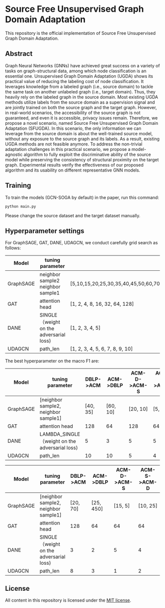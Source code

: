 # Source Free Unsupervised Graph Domain Adaptation

This repository is the official implementation of Source Free Unsupervised Graph Domain Adaptation. 

## Abstract

Graph Neural Networks (GNNs) have achieved great success on a variety of tasks on graph-structural data, among which node classification is an essential one. Unsupervised Graph Domain Adaptation (UGDA) shows its practical value of reducing the labeling cost of node classification.  It leverages knowledge from a labeled graph (i.e., source domain) to tackle the same task on another unlabeled graph (i.e., target domain). Thus, they heavily rely on the labeled graph in the source domain.  Most existing UGDA methods utilize labels from the source domain as a supervision signal and are jointly trained on both the source graph and the target graph. However, in real-world scenarios, the accessibility of the source graph is not guaranteed, and even it is accessible, privacy issues remain. Therefore, we propose a novel scenario, named Source Free Unsupervised Graph Domain Adaptation  (SFUGDA). In this scenario, the only information we can leverage from the source domain is about the well-trained source model, without any exposure to the source graph and its labels. As a result, existing UGDA methods are not feasible anymore. To address the non-trivial adaptation challenges in this practical scenario, we propose a model-agnostic algorithm to fully exploit the discriminative ability of the source model while preserving the consistency  of structural proximity on the target graph. Experimental results verify the effectiveness of our proposed algorithm and its usability on different representative GNN models.

## Training

To train the models (GCN-SOGA by default) in the paper, run this command:

```
python main.py
```

Please change the source dataset and the target dataset manually.

## Hyperparameter settings

For GraphSAGE, GAT, DANE, UDAGCN, we conduct carefully grid search as follows:

| Model     | tuning parameter                        |                                                              |
| --------- | --------------------------------------- | ------------------------------------------------------------ |
| GraphSAGE | neighbor sample2    neighbor sample1    | [5,10,15,20,25,30,35,40,45,50,60,70,80,90,100,150,200,250,300,350,400,450,500] |
| GAT       | attention head                          | [1, 2, 4, 8, 16, 32, 64, 128]                                |
| DANE      | SINGLE（weight on the adversarial loss) | [1, 2, 3, 4, 5]                                              |
| UDAGCN    | path_len                                | [1, 2, 3, 4, 5, 6, 7, 8, 9, 10]                              |

The best hyperparameter on the macro F1 are:

| Model     | tuning parameter                               | DBLP->ACM | ACM->DBLP | ACM-D->ACM-S | ACM-S->ACM-D |
| --------- | ---------------------------------------------- | --------- | --------- | ------------ | ------------ |
| GraphSAGE | [neighbor sample2,    neighbor sample1]        | [40, 35]  | [60, 10]  | [20, 10]     | [5, 25]      |
| GAT       | attention head                                 | 128       | 64        | 128          | 64           |
| DANE      | LAMBDA_SINGLE（weight on the adversarial loss) | 5         | 3         | 5            | 5            |
| UDAGCN    | path_len                                       | 10        | 10        | 5            | 4            |



| Model     | tuning parameter                        | DBLP->ACM | ACM->DBLP | ACM-D->ACM-S | ACM-S->ACM-D |
| --------- | --------------------------------------- | --------- | --------- | ------------ | ------------ |
| GraphSAGE | [neighbor sample2,    neighbor sample1] | [20, 70]  | [25, 450] | [15, 5]      | [10, 25]     |
| GAT       | attention head                          | 128       | 64        | 64           | 64           |
| DANE      | SINGLE（weight on the adversarial loss) | 3         | 2         | 5            | 4            |
| UDAGCN    | path_len                                | 8         | 3         | 1            | 2            |


## License

All content in this repository is licensed under the [MIT license](https://github.com/git/git-scm.com/blob/main/MIT-LICENSE.txt).

